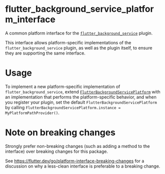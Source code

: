 # flutter_background_service_platform_interface

A common platform interface for the [`flutter_background_service`][1] plugin.

This interface allows platform-specific implementations of the `flutter_background_service`
plugin, as well as the plugin itself, to ensure they are supporting the
same interface.

# Usage

To implement a new platform-specific implementation of `flutter_background_service`, extend
[`FlutterBackgroundServicePlatform`][2] with an implementation that performs the
platform-specific behavior, and when you register your plugin, set the default
`FlutterBackgroundServicePlatform` by calling
`FlutterBackgroundServicePlatform.instance = MyPlatformPathProvider()`.

# Note on breaking changes

Strongly prefer non-breaking changes (such as adding a method to the interface)
over breaking changes for this package.

See https://flutter.dev/go/platform-interface-breaking-changes for a discussion
on why a less-clean interface is preferable to a breaking change.

[1]: ../
[2]: lib/flutter_background_service_platform_interface.dart